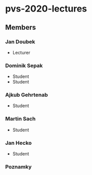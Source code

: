 # pvs-2020-lectures

## Members

### Jan Doubek
 * Lecturer

### Dominik Sepak
 * Student
 * Student

### Ajkub Gehrtenab
 * Student

### Martin Sach
 * Student

### Jan Hecko
 * Student

### Poznamky
